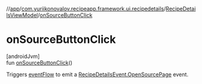 //[app](../../../index.md)/[com.yuriikonovalov.recipeapp.framework.ui.recipedetails](../index.md)/[RecipeDetailsViewModel](index.md)/[onSourceButtonClick](on-source-button-click.md)

# onSourceButtonClick

[androidJvm]\
fun [onSourceButtonClick](on-source-button-click.md)()

Triggers [eventFlow](event-flow.md) to emit a [RecipeDetailsEvent.OpenSourcePage](../../com.yuriikonovalov.recipeapp.presentation.recipedetails/-recipe-details-event/-open-source-page/index.md) event.
